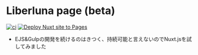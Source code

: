 # Liberluna page (beta)
[![ci](https://img.shields.io/github/actions/workflow/status/liberluna/page/ci.yml?label=lint%26test&logo=eslint&style=flat-square&branch=main)](https://github.com/Liberluna/page/actions/workflows/ci.yml)
[![Deploy Nuxt site to Pages](https://img.shields.io/github/actions/workflow/status/liberluna/page/nuxtjs.yml?label=Build%26Deploy&logo=nuxt.js&style=flat-square&branch=main)](https://github.com/Liberluna/page/actions/workflows/nuxtjs.yml)

- EJS&Gulpの開発を続けるのはきつく、持続可能と言えないのでNuxt.jsを試してみました
